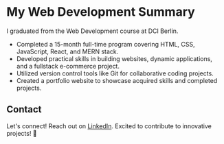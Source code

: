 # My Web Development Summary
I graduated from the Web Development course at DCI Berlin.

- Completed a 15-month full-time program covering HTML, CSS, JavaScript, React, and MERN stack.
- Developed practical skills in building websites, dynamic applications, and a fullstack e-commerce project.
- Utilized version control tools like Git for collaborative coding projects.
- Created a portfolio website to showcase acquired skills and completed projects.

## Contact

Let's connect! Reach out on [LinkedIn](www.linkedin.com/in/oleksandraadamchyk). Excited to contribute to innovative projects! 🚀
